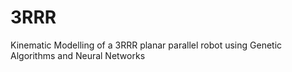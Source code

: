 # 3RRR
Kinematic Modelling of a 3RRR planar parallel robot using Genetic Algorithms and Neural Networks
